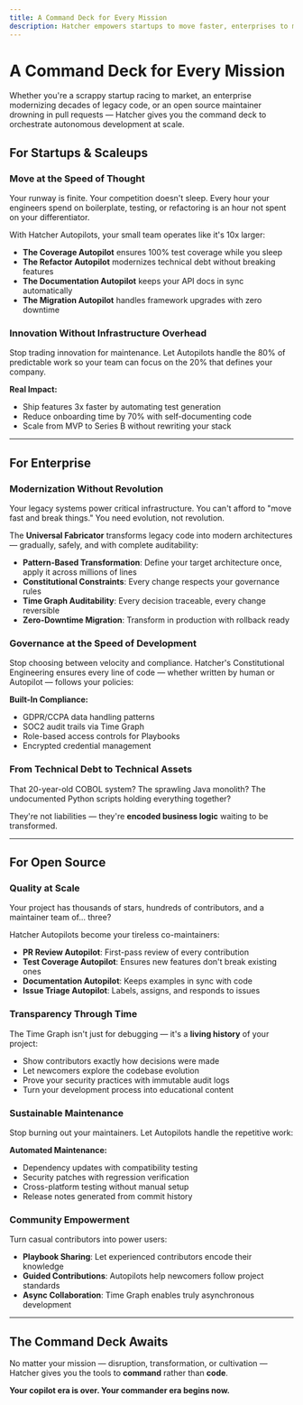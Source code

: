 ```yaml
---
title: A Command Deck for Every Mission
description: Hatcher empowers startups to move faster, enterprises to modernize safely, and open source projects to maintain quality at scale.
---
```


# A Command Deck for Every Mission

Whether you're a scrappy startup racing to market, an enterprise modernizing decades of legacy code, or an open source maintainer drowning in pull requests — Hatcher gives you the command deck to orchestrate autonomous development at scale.

## For Startups & Scaleups

### **Move at the Speed of Thought**

Your runway is finite. Your competition doesn't sleep. Every hour your engineers spend on boilerplate, testing, or refactoring is an hour not spent on your differentiator.

With Hatcher Autopilots, your small team operates like it's 10x larger:

- **The Coverage Autopilot** ensures 100% test coverage while you sleep
- **The Refactor Autopilot** modernizes technical debt without breaking features
- **The Documentation Autopilot** keeps your API docs in sync automatically
- **The Migration Autopilot** handles framework upgrades with zero downtime

### **Innovation Without Infrastructure Overhead**

Stop trading innovation for maintenance. Let Autopilots handle the 80% of predictable work so your team can focus on the 20% that defines your company.

**Real Impact:**

- Ship features 3x faster by automating test generation
- Reduce onboarding time by 70% with self-documenting code
- Scale from MVP to Series B without rewriting your stack

---

## For Enterprise

### **Modernization Without Revolution**

Your legacy systems power critical infrastructure. You can't afford to "move fast and break things." You need evolution, not revolution.

The **Universal Fabricator** transforms legacy code into modern architectures — gradually, safely, and with complete auditability:

- **Pattern-Based Transformation**: Define your target architecture once, apply it across millions of lines
- **Constitutional Constraints**: Every change respects your governance rules
- **Time Graph Auditability**: Every decision traceable, every change reversible
- **Zero-Downtime Migration**: Transform in production with rollback ready

### **Governance at the Speed of Development**

Stop choosing between velocity and compliance. Hatcher's Constitutional Engineering ensures every line of code — whether written by human or Autopilot — follows your policies:

**Built-In Compliance:**

- GDPR/CCPA data handling patterns
- SOC2 audit trails via Time Graph
- Role-based access controls for Playbooks
- Encrypted credential management

### **From Technical Debt to Technical Assets**

That 20-year-old COBOL system? The sprawling Java monolith? The undocumented Python scripts holding everything together?

They're not liabilities — they're **encoded business logic** waiting to be transformed.

---

## For Open Source

### **Quality at Scale**

Your project has thousands of stars, hundreds of contributors, and a maintainer team of... three?

Hatcher Autopilots become your tireless co-maintainers:

- **PR Review Autopilot**: First-pass review of every contribution
- **Test Coverage Autopilot**: Ensures new features don't break existing ones
- **Documentation Autopilot**: Keeps examples in sync with code
- **Issue Triage Autopilot**: Labels, assigns, and responds to issues

### **Transparency Through Time**

The Time Graph isn't just for debugging — it's a **living history** of your project:

- Show contributors exactly how decisions were made
- Let newcomers explore the codebase evolution
- Prove your security practices with immutable audit logs
- Turn your development process into educational content

### **Sustainable Maintenance**

Stop burning out your maintainers. Let Autopilots handle the repetitive work:

**Automated Maintenance:**

- Dependency updates with compatibility testing
- Security patches with regression verification
- Cross-platform testing without manual setup
- Release notes generated from commit history

### **Community Empowerment**

Turn casual contributors into power users:

- **Playbook Sharing**: Let experienced contributors encode their knowledge
- **Guided Contributions**: Autopilots help newcomers follow project standards
- **Async Collaboration**: Time Graph enables truly asynchronous development

---

## The Command Deck Awaits

No matter your mission — disruption, transformation, or cultivation — Hatcher gives you the tools to **command** rather than **code**.

**Your copilot era is over. Your commander era begins now.**

<PageCTA
  title="Find Your Command Style"
  subtitle="Whether you're disrupting, transforming, or cultivating—Hatcher adapts to you"
  buttonText="Start Commanding"
  buttonLink="/getting-started"
  buttonStyle="secondary"
  footer="From copilot to commander. Your evolution starts here."
/>
